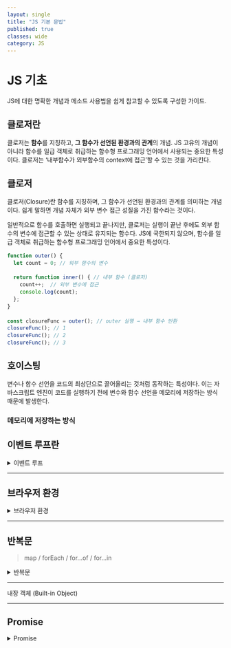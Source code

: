 ```yaml
---
layout: single
title: "JS 기본 문법"
published: true
classes: wide
category: JS
---
```


# JS 기초

JS에 대한 명확한 개념과 메소드 사용법을 쉽게 참고할 수 있도록 구성한 가이드.

## 클로저란
클로저는 **함수**를 지칭하고, **그 함수가 선언된 환경과의 관계**의 개념.
JS 고유의 개념이 아니라 함수를 일급 객체로 취급하는 함수형 프로그래밍 언어에서 사용되는 중요한 특성이다.
클로저는 ‘내부함수가 외부함수의 context에 접근’할 수 있는 것을 가리킨다.

## 클로저
클로저(Closure)란 함수를 지칭하며, 그 함수가 선언된 환경과의 관계를 의미하는 개념이다.
쉽게 말하면 개념 자체가 외부 변수 접근 성질을 가진 함수라는 것이다.

일반적으로 함수를 호출하면 실행되고 끝나지만, 클로저는 실행이 끝난 후에도 외부 함수의 변수에 접근할 수 있는 상태로 유지되는 함수다.
JS에 국한되지 않으며, 함수를 일급 객체로 취급하는 함수형 프로그래밍 언어에서 중요한 특성이다.

```javascript
function outer() {
  let count = 0; // 외부 함수의 변수

  return function inner() { // 내부 함수 (클로저)
    count++;  // 외부 변수에 접근
    console.log(count);
  };
}

const closureFunc = outer(); // outer 실행 → 내부 함수 반환
closureFunc(); // 1
closureFunc(); // 2
closureFunc(); // 3

```

## 호이스팅
변수나 함수 선언을 코드의 최상단으로 끌어올리는 것처럼 동작하는 특성이다.
이는 자바스크립트 엔진이 코드를 실행하기 전에 변수와 함수 선언을 메모리에 저장하는 방식 때문에 발생한다.

### 메모리에 저장하는 방식

## 이벤트 루프란

<details>
<summary>이벤트 루프</summary>
<div>
<hr />
JS는 싱글쓰레드 언어라고 들은 적이 있을 것이다. 싱글쓰레드면 한 번에 하나의 작업만 수행할 수 있다. 하지만 JS를 사용해 보면 멀티쓰레드처럼 여러 작업을 동시에 실행하는 것을 볼 수 있다. 그렇다면 JS는 왜 싱글쓰레드 언어라고 불리는 것인가?

이유는 ```이벤트 루프(Event Loop)```가 싱글쓰레드이기 때문이다.
정리하자면, 브라우저나 NodeJs와 같은 멀티쓰레드 환경에서 JS가 실행되고 메인 쓰레드로 **이벤트 루프를** 사용함으로 멀티쓰레드처럼 사용할 수 있던 것이다.

이를 확실히 이해하기 위해선 JS 동작 과정을 알아야 한다.

### JS 동작 과정


![js_basic](../assets/img/js_basic.png)

위 사진은 전체 과정을 그린 것이며, 하나씩 정리해가며 살펴보자.

#### Code Area
JS 코드를 실행하기 위해 저장하는 영역이다.

#### Call Stack
실행 중인 함수를 추적하고 계산을 수행하며, 지역 변수를 LIFO(Last In First Out) 방식으로 저장한다. 원시 타입 데이터도 이곳에 저장한다.

#### Heap
참조 타입(객체 등)이 저장되는 영역으로, 메모리 할당이 LIFO(Last In First Out) 방식이 아닌 랜덤하게 이루어진다. JS 엔진의 가비지 컬렉터가 메모리 누수를 방지하며 관리를 담당한다.

###### 변수의 필요 유무를 판단하고 메모리에서 제거하는 역할을 하는 것이 가비지 컬렉션이다. 가비지 컬렉션으로 자동 메모리 관리가 가능하다.

#### Callback Queue

비동기 코드가 들어가고, 실행을 위해 대기하는 곳이다. JS 코드가 실행 중에 이벤트를 만나면 해당 이벤트들은 콜백 큐에 쌓인다. 스택과 다르게 큐이므로, 선입선출된다는 특징이 있다.

#### 이벤트 루프

싱글 스레드인 JS의 작업을 멀티 스레드로 돌려 작업을 동시에 처리시키거나, 여러 작업 중 어떤 작업을 우선 동작 시킬지 결정하는 것이 이벤트 루프다.

브라우저 내부의 콜 스택, 콜백 큐, Web APIs 등의 요소를 모니터링 하며 비동기적으로 실행되는 작업을 관리하고, 순서대로 처리하여 프로그램 실행 흐름을 제어한다.

즉, 브라우저 동작을 제어하는 관리자이다.

###### Web APIs는 타이머, 네트워크 요청, 파일 입출력, 이벤트 처리 등 브라우저에서 제공하는 다양한 API를 포괄하는 총칭이다. 


#### JS Engine

JS 엔진은 JS 코드를 실행하는 프로그램으로, 주요 구성 요소는 파싱, 컴파일, 실행 등을 처리하는 인터프리터와 컴파일러다.

콜 스택, 힙, 콜백 큐는 **JS 엔진이 사용하는 실행 환경(런타임)**의 일부로, JS 엔진 자체와는 구분되는 개념이다.

</div>
</details>

---

## 브라우저 환경

<details>
<summary>브라우저 환경</summary>
<div>
<hr />


JS는 웹 브라우저에서 사용하려고 만든 언어다. 이후 업데이트를 통해 다양한 사용처와 플랫폼을 지원하는 언어로 진화했다.

JS가 돌아가는 플랫폼은 호스트(host) 라고 불린다. 호스트는 브라우저, 웹서버, 심지어는 커피 머신이 될 수도 있다고 한다. 각 플랫폼은 해당 플랫폼에 특정되는 기능을 제공하는데, JS 명세서에선 이를 호스트 환경(host environment) 이라고 부른다.

호스트 환경은 플랫폼에 특정되는 객체와 함수를 제공한다. 웹 브라우저는 웹 페이지를 제어하기 위한 수단을 제공하고, Node.js는 서버 사이드 기능을 제공해준다.

아래 사진은 호스트 환경이 웹 브라우저일 때를 정리한 것이다.

![object](../assets/img/windowObjects.svg)

최상단에 window 루트 객체가 존재한다. (하위 DOM, BOM, JS)
* JS 코드의 전역 객체이다.
* '브라우저 창(browser window)'을 대변하고, 이를 제어할 수 있는 메서드를 제공한다.

문서 객체 모델(Document Object Model, DOM)은 웹 페이지 내의 모든 콘텐츠를 객체로 나타내주며 수정 가능하다.
document 객체는 페이지의 기본 ‘진입점’ 역할을 한다. document 객체를 이용해 페이지 내 그 무엇이든 변경할 수 있고, 원하는 것을 만들 수도 있다.

브라우저 객체 모델(Browser Object Model, BOM)은 문서 이외의 모든 것을 제어하기 위해 브라우저(호스트 환경)가 제공하는 추가 객체를 나타낸다.
ex. 현재 사용 중인 브라우저 정보를 알려주는 ```navigator.userAgent```와 브라우저가 실행 중인 운영체제 정보를 알려주는 ```navigator.platform```.
ex. ```location``` 객체는 현재 URL을 읽을 수 있게 해주고 새로운 URL로 변경(redirect)할 수 있게 해준다.

```alert/confirm/prompt``` 도 BOM의 일부다. 문서와 직접 연결되어 있지 않지만, 사용자와 브라우저 사이의 소통을 도와주는 순수 브라우저 메소드다.

<!-- 호스트 환경이 웹 브라우저일 때 사용할 수 있는 기능을 알기 위해서 

-->
</div>
</details>


---

## 반복문
> map / forEach / for...of / for...in


<details>
<summary>반복문</summary>
<div>
<hr />
  
* map: 배열의 각 요소를 순회하고, 그 결과로 새로운 배열을 반환한다. 주로 값을 변환하여 새로운 배열을 만들 때 사용된다.

* forEach: 배열의 각 요소를 순회하며, 반환값이 없고 새 배열을 생성하지 않는다. 요소에 대한 작업은 가능하지만, 주로 **부수 효과**를 줄 때 유용하다.
###### 부수 효과: 외부 상태나 변수에 영향을 주는 작업을 의미

* for...of: 배열, 문자열, Set, Map 등 **이터러블** 객체를 순회하며, 각 요소 값을 직접 사용할 수 있다. 주로 배열과 이터러블 객체에서 요소를 순회할 때 적합하다.
###### 이터러블: 자료를 반복할 수 있는, Symbol.iterator가 구현된 객체를 말한다. Symbol.iterator는 객체를 반복 가능한(iterable) 객체로 만들어주는 특수한 심볼 프로퍼티이다. 간혹 'undefined' is not iterable 에러가 나는데, 이터러블 타입의 인자를 받아야 하는 메소드가 다른 타입의 값을 받았기 때문이다.

* for...in: 객체의 모든 열거 가능한 속성 키를 순회한다. 주로 객체의 속성 키에 접근할 때 사용된다.
###### 배열에는 비추천 (인덱스와 순서가 달라질 수 있음)

</div>
</details>

---

내장 객체 (Built-in Object)



---

## Promise

<details>
<summary>Promise</summary>
<div>
<hr />


Promise 객체는 비동기 작업의 완료나 실패를 나타내는 독자적인 객체다 (ex. Array, Object). 비동기 작업이 끝날 때까지 결과를 기다리는 것이 아닌, 결과를 제공하겠다는 '약속'을 반환한다는 의미로 Promise라 불리게 되었다.

Promise는 함수로 감싸 사용하는 것이 일반적이다.

```javascript
function promiseFunction() {
  return new Promise((resolve, reject) => {
    if () {
      resolve();
    } else {
      reject();
    }
  });
}
```

위처럼 프로미스 객체를 반환하는 함수를 생성하고 호출하면 프로미스 생성자를 반환한다. (생성된 프로미스 객체를 함수 반환값으로 사용하는 기법). 이처럼 프로미스 객체를 함수로 만드는 이유는 3가지가 있다.

* 재사용성 : 필요할 때마다 호출하여, 반복되는 비동기 작업을 효율적으로 처리할 수 있다.
* 가독성 : 코드의 구조가 명확해져, 비동기 작업의 정의와 사용을 분리해 코드의 가독성을 높일 수 있다.
* 확장성 : 인자를 전달하여 동적으로 비동기 작업을 수행할 수 있다. 또한 여러 개의 프로미스 객체를 반환하는 함수들을 연결하여 복잡한 비동기 로직을 구현할 수 있다.

### async

function 앞에 ```async```를 붙이면 해당 함수는 항상 Promise 객체를 반환한다. 이 특징 덕분에, async 함수 내에서 반환하는 값이 프로미스가 아니어도 자동으로 Promise.resolve()로 감싸져 반환된다.

예를 들어, 아래와 같은 상황이 있다.

#### 일반 함수의 반환

```javascript
function normalFunction() {
  return 42;
}

console.log(normalFunction()); // 42
```

#### async 함수의 반환
```javascript
async function asyncFunction1() {
  return 42;
}

console.log(asyncFunction()); // Promise { 42 }

async function asyncFunction2() {
  return Promise.resolve(42);
}

```

위의 두 함수 모두 Promise를 반환하는데, 첫 번째 함수는 반환 값 42가 자동으로 Promise.resolve(42)로 감싸져 반환되는 것이다.

이런 특징은 async/await 패턴에서 값을 처리할 때 일관성을 유지할 수 있게 해 주는 중요한 동작이다.

### await

```await``` 은 async 함수 안에서만 동작한다.

JS는 await 키워드를 만나면 Promise가 처리될 때까지 기다린다. 결과는 그 이후 반환된다.

예를 들어, 1초 후 이행되는 Promise 코드를 통해 await가 어떻게 동작하는지 살펴보자.

```javascript
async function asyncFunction() {

  let promise = new Promise((resolve, reject) => {
    setTimeout(() => resolve("완료"), 1000)
  });

  let result = await promise; // promise가 처리될 때까지 기다림

  alert(result); // "완료"
}

asyncFunction();
```

함수를 호출하고, 함수 본문이 실행되는 도중 await 줄에서 실행이 잠시 **중단**되었다가 Promise가 처리되면 재개한다.
이때 Promise 객체의 결과값이 변수 result에 할당된다. 따라서 위 예시를 실행하면 1초 뒤 **완료**가 출력된다.

<!-- 비동기 -->
Promise가 처리되길 기다리는 동안엔 엔진이 다른 일(다른 스크립트 실행, 이벤트 처리 등)을 할 수 있기 때문에, CPU 리소스가 낭비되지 않는다.

또한 promise.then보다 가독성 좋고, 사용하기 쉬워 Promise의 result 값을 얻는데 유용하다.
</div>
</details>
